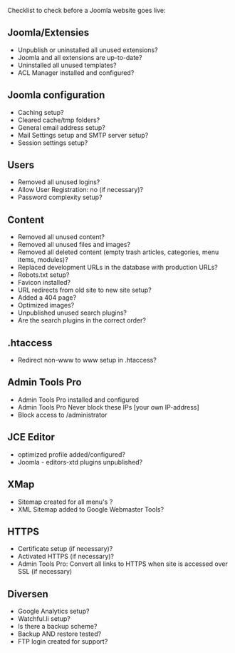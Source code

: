 Checklist to check before a Joomla website goes live:

## Joomla/Extensies
* Unpublish or uninstalled all unused extensions?
* Joomla and all extensions are up-to-date?
* Uninstalled all unused templates?
* ACL Manager installed and configured?

## Joomla configuration
* Caching setup?
* Cleared cache/tmp folders?
* General email address setup?
* Mail Settings setup and SMTP server setup?
* Session settings setup?

## Users
* Removed all unused logins?
* Allow User Registration: no (if necessary)?
* Password complexity setup?

## Content
* Removed all unused content?
* Removed all unused files and images?
* Removed all deleted content (empty trash articles, categories, menu items, modules)?
* Replaced development URLs in the database with production URLs?
* Robots.txt setup?
* Favicon installed?
* URL redirects from old site to new site setup?
* Added a 404 page?
* Optimized images?
* Unpublished unused search plugins?
* Are the search plugins in the correct order?

## .htaccess
* Redirect non-www to www setup in .htaccess?

## Admin Tools Pro
* Admin Tools Pro installed and configured
* Admin Tools Pro Never block these IPs [your own IP-address]
* Block access to /administrator

## JCE Editor
* optimized profile added/configured?
* Joomla - editors-xtd plugins unpublished?

## XMap
* Sitemap created for all menu's ?
* XML Sitemap added to Google Webmaster Tools?

## HTTPS
* Certificate setup (if necessary)?
* Activated HTTPS (if necessary)?
* Admin Tools Pro: Convert all links to HTTPS when site is accessed over SSL (if necessary)

## Diversen
* Google Analytics setup?
* Watchful.li setup?
* Is there a backup scheme?
* Backup AND restore tested?
* FTP login created for support?
